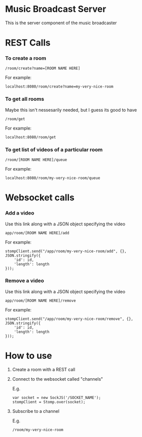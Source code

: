 Music Broadcast Server
=======================

This is the server component of the music broadcaster

# REST Calls

### To create a room
```
/room/create?name=[ROOM NAME HERE]
```

For example:
```
localhost:8080/room/create?name=my-very-nice-room
```

### To get all rooms
Maybe this isn't nessesarily needed, but I guess its good to have

```
/room/get
```

For example:

```
localhost:8080/room/get
```

### To get list of videos of a particular room

```
/room/[ROOM NAME HERE]/queue
```

For example:
```
localhost:8080/room/my-very-nice-room/queue
```

# Websocket calls
### Add a video
Use this link along with a JSON object specifying the video
```
app/room/[ROOM NAME HERE]/add
```

For example:
```
stompClient.send("/app/room/my-very-nice-room/add", {}, JSON.stringify({
    'id': id,
    'length': length
}));
```

### Remove a video
Use this link along with a JSON object specifying the video
```
app/room/[ROOM NAME HERE]/remove
```

For example:
```
stompClient.send("/app/room/my-very-nice-room/remove", {}, JSON.stringify({
    'id': id,
    'length': length
}));
```


# How to use
1. Create a room with a REST call
2. Connect to the websocket called "channels"

   E.g.
   ```
   var socket = new SockJS('/SOCKET_NAME');
   stompClient = Stomp.over(socket);
   ```

3. Subscribe to a channel

   E.g.
   ```
   /room/my-very-nice-room
   ```